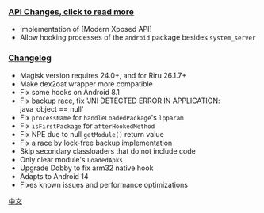 ### [API Changes, click to read more](https://docs.lsposed.org/release/api_changes)
* Implementation of [Modern Xposed API]
* Allow hooking processes of the `android` package besides `system_server`

### [Changelog](https://github.com/LSPosed/LSPosed/releases/tag/v1.9.0)
* Magisk version requires 24.0+, and for Riru 26.1.7+
* Make dex2oat wrapper more compatible
* Fix some hooks on Android 8.1
* Fix backup race, fix 'JNI DETECTED ERROR IN APPLICATION: java_object == null'
* Fix `processName` for `handleLoadedPackage`'s `lpparam`
* Fix `isFirstPackage` for `afterHookedMethod`
* Fix NPE due to null `getModule()` return value
* Fix a race by lock-free backup implementation
* Skip secondary classloaders that do not include code
* Only clear module's `LoadedApks`
* Upgrade Dobby to fix arm32 native hook
* Adapts to Android 14
* Fixes known issues and performance optimizations

[中文](https://docs.lsposed.org/release/changelog_zh)
